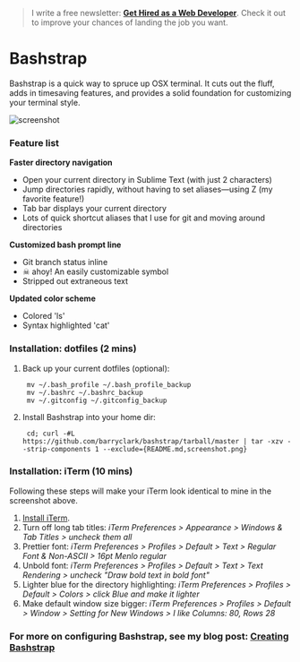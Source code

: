 > I write a free newsletter: **[Get Hired as a Web Developer](http://www.barryclark.co/newsletter)**. Check it out to improve your chances of landing the job you want.

# Bashstrap

Bashstrap is a quick way to spruce up OSX terminal. It cuts out the fluff, adds in timesaving features, and provides a solid foundation for customizing your terminal style.

<img src="https://raw.github.com/barryclark/bashstrap/master/screenshot.png" alt="screenshot" />

### Feature list

**Faster directory navigation**

- Open your current directory in Sublime Text (with just 2 characters)
- Jump directories rapidly, without having to set aliases—using Z (my favorite feature!)
- Tab bar displays your current directory
- Lots of quick shortcut aliases that I use for git and moving around directories

**Customized bash prompt line**

- Git branch status inline
- ☠ ahoy! An easily customizable symbol
- Stripped out extraneous text

**Updated color scheme**

- Colored 'ls'
- Syntax highlighted 'cat'

### Installation: dotfiles (2 mins)

1. Back up your current dotfiles (optional):

		mv ~/.bash_profile ~/.bash_profile_backup
		mv ~/.bashrc ~/.bashrc_backup
		mv ~/.gitconfig ~/.gitconfig_backup

2. Install Bashstrap into your home dir:

		cd; curl -#L https://github.com/barryclark/bashstrap/tarball/master | tar -xzv --strip-components 1 --exclude={README.md,screenshot.png}

### Installation: iTerm (10 mins)

Following these steps will make your iTerm look identical to mine in the screenshot above.

1. [Install iTerm](http://www.iterm2.com/#/section/downloads).
2. Turn off long tab titles: *iTerm Preferences > Appearance > Windows & Tab Titles > uncheck them all*
3. Prettier font: *iTerm Preferences > Profiles > Default > Text > Regular Font & Non-ASCII > 16pt Menlo regular*
4. Unbold font: *iTerm Preferences > Profiles > Default > Text > Text Rendering > uncheck "Draw bold text in bold font"*
5. Lighter blue for the directory highlighting: *iTerm Preferences > Profiles > Default > Colors > click Blue and make it lighter*
6. Make default window size bigger: *iTerm Preferences > Profiles > Default > Window > Setting for New Windows > I like Columns: 80, Rows 28*

### For more on configuring Bashstrap, see my blog post: [Creating Bashstrap](http://barryclark.co/creating-bashstrap)
